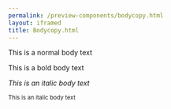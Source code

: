 ```yaml
--- 
permalink: /preview-components/bodycopy.html
layout: iframed 
title: Bodycopy.html
---
```

<div class="container">
    <div class="row">
        <div class="col-12">
            <p>This is a normal body text </p>
            <p class="bold">This is a bold body text</p>
            <p><em>This is an italic body text </em></p>
            <p><small>This is an italic body text </small></p>
        </div>
    </div>
</div>